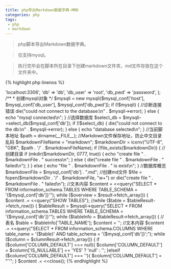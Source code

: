 ```yaml
---
title: php导出Markdown数据字典-MMD
categories: php
tags:
 - php
 - markdown
---
```


> php脚本导出Markdown数据字典。

> 仅支持mysql。

> 执行完毕会在脚本所在目录下创建markdown文件夹，md文件存放在这个文件夹中。

<!-- more -->

{% highlight php linenos %}
<?php
/**
 * Created by PhpStorm.
 * User: heimo
 * Date: 2017/10/24
 * Time: 下午2:31
 */

/**
 * mysql配置
 */
$mysql_conf = array(
    'host' => 'localhost:3306',
    'db' => 'db',
    'db_user' => 'root',
    'db_pwd' => 'password',
);
/**
 * 创建mysqli对象
 */
$mysqli = new mysqli($mysql_conf['host'], $mysql_conf['db_user'], $mysql_conf['db_pwd']);
if (!$mysqli) {
    //诊断连接错误
    die("could not connect to the database:\n" . $mysqli->error);
} else {
    echo "mysql connected\n";
}
//选择数据库
$select_db = $mysqli->select_db($mysql_conf['db']);
if (!$select_db) {
    die("could not connect to the db:\n" . $mysqli->error);
} else {
    echo "database selected\n";
}

//当前脚本地址
$path = dirname(__FILE__);

//Markdown文件保存地址，防止中文目录乱码
$markdownFileName = "markdown";
$markdownDir  = iconv("UTF-8", "GBK", $path . '/' . $markdownFileName);
if (!file_exists($markdownDir)) {
    //创建目录
    if (mkdir($markdownDir, 0777, true)) {
        echo "create file " . $markdownFile . " success\n";
    } else {
        die("create file " . $markdownFile . " failed\n");
    }
} else {
    echo "file " . $markdownFile . " is exist\n";
}

//数据库概览
$markdownFile = $mysql_conf['db'] . ".md";
//创建md文件
$file = fopen($markdownDir . '/' . $markdownFile, "w+") or die("create file " . $markdownFile . " failed\n");
//文本内容
$content = <<<markdown
# {$mysql_conf['db']}\n


-------------------\n

[TOC]

### overview

|   TABLE_NAME  | TABLE_COMMENT   |   ENGINE    | ROW_FORMAT    | TABLE_ROWS    | AVG_ROW_LENGTH| DATA_LENGTH   |   MAX_DATA_LENGTH |    INDEX_LENGTH   |   DATA_FREE   |  AUTO_INCREMENT   | CREATE_TIME   |    UPDATE_TIME|    TABLE_COLLATION|
| :--------     | :--------       |  :--------  | :--------     |   --------:   |    --------:  |  --------:    |   --------:       |   --------:       |   --------:   |   --------:       |   --------:   |   --------:   |   --------:       |\n
markdown;

$result = $mysqli->query("SELECT * FROM information_schema.TABLES WHERE TABLE_SCHEMA = '{$mysql_conf['db']}'");
while ($overview = $result->fetch_array()) {
    $content .= <<<markdown
|{$overview['TABLE_NAME']}|{$overview['TABLE_COMMENT']}|{$overview['ENGINE']}|{$overview['ROW_FORMAT']}|{$overview['TABLE_ROWS']}|{$overview['AVG_ROW_LENGTH']}|{$overview['DATA_LENGTH']}|{$overview['MAX_DATA_LENGTH']}|{$overview['INDEX_LENGTH']}|{$overview['DATA_FREE']}|{$overview['AUTO_INCREMENT']}|{$overview['CREATE_TIME']}|{$overview['UPDATE_TIME']}|{$overview['TABLE_COLLATION']}|\n
markdown;
}
if (fwrite($file, $content)) {
    echo $markdownFile . " success\n";
} else {
    echo $markdownFile . " failed\n";
}


//获取所有表，循环获取列信息
//$tableResult = $mysqli->query("SHOW TABLES");
//while ($table = $tableResult->fetch_row()) {
$tableResult = $mysqli->query("SELECT * FROM information_schema.TABLES WHERE TABLE_SCHEMA = '{$mysql_conf['db']}'");
while ($tableInfo = $tableResult->fetch_array()) {
    //表名
    $table   = $tableInfo['TABLE_NAME'];
    $content = '';
    //文本内容
    $content .= <<<markdown
\n\n
-------------------\n
    
### {$table}   {$tableInfo['TABLE_COMMENT']}\n

|   COLUMN_NAME |   COLUMN_DEFAULT|  IS_NULLABLE| COLUMN_TYPE       |    COLUMN_KEY |   EXTRA       | COLUMN_COMMENT|
| :--------     | :--------       |  :--------  | :--------         |   :--------   |   :--------   |   :--------   |\n
markdown;

    //当前表的列
    $clumnResult = $mysqli->query("SELECT * FROM information_schema.COLUMNS WHERE table_name = '{$table}' AND table_schema = '{$mysql_conf['db']}';");
    while ($column = $clumnResult->fetch_array()) {
        if ($column['COLUMN_DEFAULT'] === null){
            $column['COLUMN_DEFAULT'] = $column['IS_NULLABLE'] == 'YES' ? 'null' : '';
        }elseif ($column['COLUMN_DEFAULT'] === ''){
            $column['COLUMN_DEFAULT'] = "''";
        }
        $content .= <<<markdown
|{$column['COLUMN_NAME']}|{$column['COLUMN_DEFAULT']}|{$column['IS_NULLABLE']}|{$column['COLUMN_TYPE']}|{$column['COLUMN_KEY']}|{$column['EXTRA']}|{$column['COLUMN_COMMENT']}|\n
markdown;
    }
    //写入文件
    if (fwrite($file, $content)) {
        echo $table . " success\n";
    } else {
        echo $table . " failed\n";
    }
}

fclose($file);
$mysqli->close();
{% endhighlight %}